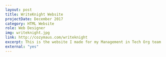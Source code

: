 ```yaml
---
layout: post
title: WriteKnight Website
projectDate: December 2017
category: HTML Website
role: Web Designer
img: writeknight.jpg
link: http://cozymaus.com/writeknight
excerpt: This is the website I made for my Management in Tech Org team's course project, a tax mobile app for freelancers.
external: "yes"
---
```


